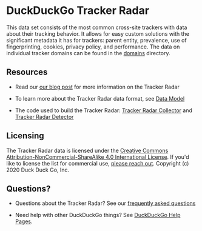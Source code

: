 # DuckDuckGo Tracker Radar

This data set consists of the most common cross-site trackers with data about their tracking behavior. It allows for easy custom solutions with the significant metadata it has for trackers: parent entity, prevalence, use of fingerprinting, cookies, privacy policy, and performance. The data on individual tracker domains can be found in the [domains](/domains) directory.

## Resources

- Read our [our blog post](https://spreadprivacy.com/duckduckgo-tracker-radar/) for more information on the Tracker Radar

- To learn more about the Tracker Radar data format, see [Data Model](docs/DATA_MODEL.md)

- The code used to build the Tracker Radar: [Tracker Radar Collector](http://github.com/duckduckgo/tracker-radar-collector) and [Tracker Radar Detector](https://github.com/duckduckgo/tracker-radar-detector)

## Licensing

The Tracker Radar data is licensed under the [Creative Commons Attribution-NonCommercial-ShareAlike 4.0 International License](https://creativecommons.org/licenses/by-nc-sa/4.0/). If you'd like to license the list for commercial use, [please reach out](https://help.duckduckgo.com/duckduckgo-help-pages/company/contact-us/). Copyright (c) 2020 Duck Duck Go, Inc.

## Questions?

- Questions about the Tracker Radar? See our [frequently asked questions](docs/FAQ.md)

- Need help with other DuckDuckGo things? See [DuckDuckGo Help Pages](https://help.duckduckgo.com/).
